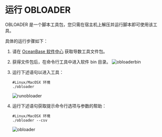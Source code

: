 运行 OBLOADER 
================================

OBLOADER 是一个脚本工具包，您只需在宿主机上解压并运行脚本即可使用该工具。

具体的运行步骤如下：

1. 请在 [OceanBase 软件中心](https://www.oceanbase.com/softwareCenter/community) 获取导数工具文件包。
2. 获得文件包后，在命令行工具中进入软件 bin 目录。
![obloaderbin](https://obbusiness-private.oss-cn-shanghai.aliyuncs.com/doc/img/obloaderobdumper/%E5%BC%80%E6%BA%90%E7%89%88-%E8%BF%90%E8%A1%8C%20obloader-%E6%89%93%E5%BC%80bin%E7%9B%AE%E5%BD%95.png)
3. 运行下述语句以进入工具：

   ```unknow
   #Linux/MacOSX 环境 
   ./obloader
   ```
   ![runobloader](https://obbusiness-private.oss-cn-shanghai.aliyuncs.com/doc/img/obloaderobdumper/%E5%BC%80%E6%BA%90%E7%89%88-%E8%BF%90%E8%A1%8C%20obloader.png)
4. 运行下述语句获取提示命令行选项与参数的帮助：

   ```unknow
   #Linux/MacOSX 环境 
   ./obloader --csv
   ```
   ![obloader](https://obbusiness-private.oss-cn-shanghai.aliyuncs.com/doc/img/obloaderobdumper/%E5%BC%80%E6%BA%90%E7%89%88-%E8%BF%90%E8%A1%8C%20obloader-%E6%89%93%E5%BC%80csv.png)